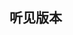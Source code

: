 <!--
 * @Descripttion:
 * @version:
 * @Author: 闫旭
 * @Date: 2020-11-13 11:51:06
 * @LastEditors: sueRimn
 * @LastEditTime: 2021-04-06 15:57:04
-->

## 听见版本
